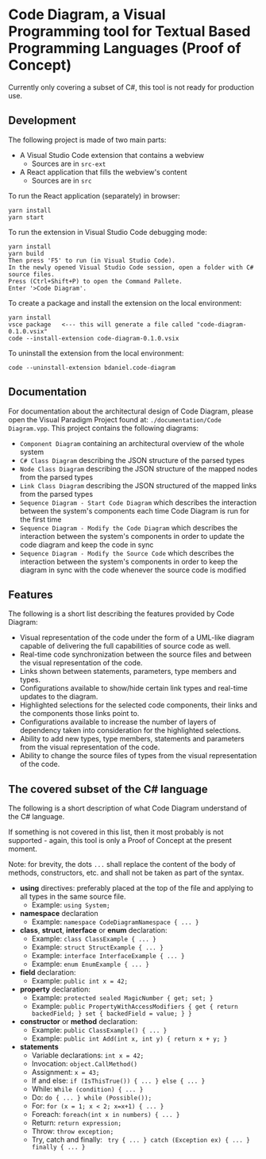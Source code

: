 # Code Diagram, a Visual Programming tool for Textual Based Programming Languages (Proof of Concept)
Currently only covering a subset of C#, this tool is not ready for production use.

## Development
The following project is made of two main parts:
* A Visual Studio Code extension that contains a webview
  * Sources are in ```src-ext```
* A React application that fills the webview's content
  * Sources are in ```src```

To run the React application (separately) in browser:
```
yarn install
yarn start
```

To run the extension in Visual Studio Code debugging mode:
```
yarn install
yarn build
Then press 'F5' to run (in Visual Studio Code).
In the newly opened Visual Studio Code session, open a folder with C# source files.
Press (Ctrl+Shift+P) to open the Command Pallete.
Enter '>Code Diagram'.
```

To create a package and install the extension on the local environment:
```
yarn install
vsce package   <--- this will generate a file called "code-diagram-0.1.0.vsix"
code --install-extension code-diagram-0.1.0.vsix
```
To uninstall the extension from the local environment:
```
code --uninstall-extension bdaniel.code-diagram
```

## Documentation

For documentation about the architectural design of Code Diagram, please open the Visual Paradigm Project found at: ```./documentation/Code Diagram.vpp```. This project contains the following diagrams:
- ```Component Diagram``` containing an architectural overview of the whole system
- ```C# Class Diagram``` describing the JSON structure of the parsed types
- ```Node Class Diagram``` describing the JSON structure of the mapped nodes from the parsed types
- ```Link Class Diagram``` describing the JSON structured of the mapped links from the parsed types
- ```Sequence Diagram - Start Code Diagram``` which describes the interaction between the system's components each time Code Diagram is run for the first time
- ```Sequence Diagram - Modify the Code Diagram``` which describes the interaction between the system's components in order to update the code diagram and keep the code in sync
- ```Sequence Diagram - Modify the Source Code``` which describes the interaction between the system's components in order to keep the diagram in sync with the code whenever the source code is modified

## Features
The following is a short list describing the features provided by Code Diagram:
* Visual representation of the code under the form of a UML-like diagram capable of delivering the full capabilities of source code as well.
* Real-time code synchronization between the source files and between the visual representation of the code.
* Links shown between statements, parameters, type members and types.
* Configurations available to show/hide certain link types and real-time updates to the diagram.
* Highlighted selections for the selected code components, their links and the components those links point to.
* Configurations available to increase the number of layers of dependency taken into consideration for the highlighted selections.
* Ability to add new types, type members, statements and parameters from the visual representation of the code.
* Ability to change the source files of types from the visual representation of the code.

## The covered subset of the C# language
The following is a short description of what Code Diagram understand of the C# language.

If something is not covered in this list, then it most probably is not supported - again, this tool is only a Proof of Concept at the present moment.

Note: for brevity, the dots ```...``` shall replace the content of the body of methods, constructors, etc. and shall not be taken as part of the syntax.
* **using** directives: preferably placed at the top of the file and applying to all types in the same source file.
  * Example: ```using System;```
* **namespace** declaration
  * Example: ```namespace CodeDiagramNamespace { ... }```
* **class**, **struct**, **interface** or **enum** declaration:
  * Example: ```class ClassExample { ... }```
  * Example: ```struct StructExample { ... }```
  * Example: ```interface InterfaceExample { ... }```
  * Example: ```enum EnumExample { ... }```
* **field** declaration:
  * Example: ```public int x = 42;```
* **property** declaration:
  * Example: ```protected sealed MagicNumber { get; set; }```
  * Example: ```public PropertyWithAccessModifiers { get { return backedField; } set { backedField = value; } }```
* **constructor** or **method** declaration:
  * Example: ```public ClassExample() { ... }```
  * Example: ```public int Add(int x, int y) { return x + y; }```
* **statements**
  * Variable declarations: ```int x = 42;```
  * Invocation: ```object.CallMethod()```
  * Assignment: ```x = 43;```
  * If and else: ```if (IsThisTrue()) { ... } else { ... }```
  * While: ```While (condition) { ... }```
  * Do: ```do { ... } while (Possible());```
  * For: ```for (x = 1; x < 2; x=x+1) { ... }```
  * Foreach: ```foreach(int x in numbers) { ... }```
  * Return: ```return expression;```
  * Throw: ```throw exception;```
  * Try, catch and finally: ``` try { ... } catch (Exception ex) { ... } finally { ... }```

